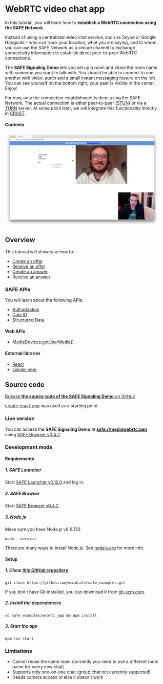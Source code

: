 # WebRTC video chat app

In this tutorial, you will learn how to **establish a WebRTC connection using the SAFE Network**.

Instead of using a centralized video chat service, such as Skype or Google Hangouts – who can track your location, what you are saying, and to whom, you can use the SAFE Network as a secure channel to exchange connectivity information to establish direct peer-to-peer WebRTC connections.

The **SAFE Signaling Demo** lets you set up a room and share the room name with someone you want to talk with. You should be able to connect to one another with video, audio and a small instant messaging feature on the left. You can see yourself on the bottom right, your peer is visible in the center. Enjoy!

For now, only the connection establishment is done using the SAFE Network. The actual connection is either peer-to-peer ([STUN](https://en.wikipedia.org/wiki/STUN)) or via a [TURN](https://en.wikipedia.org/wiki/Traversal_Using_Relays_around_NAT) server. At some point later, we will integrate this functionality directly in [CRUST](https://github.com/maidsafe/crust).

#### Contents

<!-- toc -->

![Video chat app](img/video-chat-app.png)

## Overview

This tutorial will showcase how to:

- [Create an offer](create-an-offer.md)
- [Receive an offer](receive-an-offer.md)
- [Create an answer](create-an-answer.md)
- [Receive an answer](receive-an-answer.md)

### SAFE APIs

You will learn about the following APIs:

- [Authorization](https://api.safedev.org/auth/)
- [Data ID](https://api.safedev.org/low-level-api/data-id/)
- [Structured Data](https://api.safedev.org/low-level-api/structured-data/)

#### Web APIs

- [MediaDevices.getUserMedia()](https://developer.mozilla.org/en-US/docs/Web/API/MediaDevices/getUserMedia)

#### External libraries

- [React](https://facebook.github.io/react/)
- [simple-peer](https://github.com/feross/simple-peer)

## Source code

[Browse **the source code of the SAFE Signaling Demo** on GitHub](https://github.com/maidsafe/safe_examples/tree/master/webrtc_app)

[create-react-app](https://github.com/facebookincubator/create-react-app) was used as a starting point.

### Live version

You can access the **SAFE Signaling Demo** at **[safe://mediawebrtc.ben](safe://mediawebrtc.ben)** using [SAFE Browser v0.4.2](https://github.com/joshuef/beaker/releases/tag/v0.4.2).

### Development mode

#### Requirements

##### 1. SAFE Launcher

Start [SAFE Launcher v0.10.0](https://github.com/maidsafe/safe_launcher/releases/tag/0.10.0) and log in.

##### 2. SAFE Browser

Start [SAFE Browser v0.4.2](https://github.com/joshuef/beaker/releases/tag/v0.4.2).

##### 3. Node.js

Make sure you have Node.js v6 (LTS).

```
node --version
```

There are many ways to install Node.js. See [nodejs.org](https://nodejs.org/en/download/) for more info.

#### Setup

##### 1. Clone [this GitHub repository](https://github.com/maidsafe/safe_examples)

```
git clone https://github.com/maidsafe/safe_examples.git
```

If you don't have Git installed, you can download it from [git-scm.com](https://git-scm.com/downloads).

##### 2. Install the dependencies

```
cd safe_examples/webrtc_app && npm install
```

##### 3. Start the app

```
npm run start
```

### Limitations

- Cannot reuse the same room (currently you need to use a different room name for every new chat)
- Supports only one-on-one chat (group chat not currently supported)
- Needs camera access or else it doesn't work
